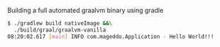 Building a full automated graalvm binary using gradle

```bash
$ ./gradlew build nativeImage &&\
  ./build/graal/graalvm-vanilla 
08:20:02.617 [main] INFO com.mageddo.Application - Hello World!!!
```
